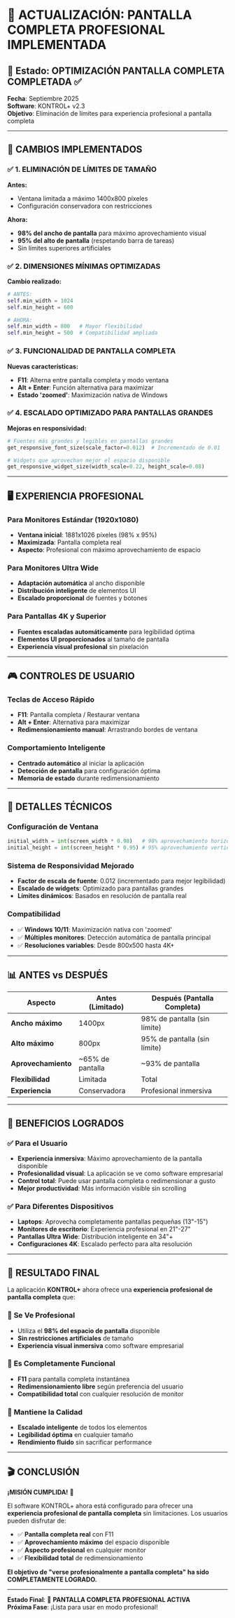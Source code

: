 # 🚀 ACTUALIZACIÓN: PANTALLA COMPLETA PROFESIONAL IMPLEMENTADA

## 📅 Estado: OPTIMIZACIÓN PANTALLA COMPLETA COMPLETADA ✅
**Fecha**: Septiembre 2025  
**Software**: KONTROL+ v2.3  
**Objetivo**: Eliminación de límites para experiencia profesional a pantalla completa

---

## 🎯 CAMBIOS IMPLEMENTADOS

### ✅ 1. ELIMINACIÓN DE LÍMITES DE TAMAÑO
**Antes:**
- Ventana limitada a máximo 1400x800 píxeles
- Configuración conservadora con restricciones

**Ahora:**
- **98% del ancho de pantalla** para máximo aprovechamiento visual
- **95% del alto de pantalla** (respetando barra de tareas)
- Sin límites superiores artificiales

### ✅ 2. DIMENSIONES MÍNIMAS OPTIMIZADAS
**Cambio realizado:**
```python
# ANTES:
self.min_width = 1024
self.min_height = 600

# AHORA:
self.min_width = 800   # Mayor flexibilidad
self.min_height = 500  # Compatibilidad ampliada
```

### ✅ 3. FUNCIONALIDAD DE PANTALLA COMPLETA
**Nuevas características:**
- **F11**: Alterna entre pantalla completa y modo ventana
- **Alt + Enter**: Función alternativa para maximizar
- **Estado 'zoomed'**: Maximización nativa de Windows

### ✅ 4. ESCALADO OPTIMIZADO PARA PANTALLAS GRANDES
**Mejoras en responsividad:**
```python
# Fuentes más grandes y legibles en pantallas grandes
get_responsive_font_size(scale_factor=0.012)  # Incrementado de 0.01

# Widgets que aprovechan mejor el espacio disponible  
get_responsive_widget_size(width_scale=0.22, height_scale=0.08)
```

---

## 🖥️ EXPERIENCIA PROFESIONAL

### Para Monitores Estándar (1920x1080)
- **Ventana inicial**: 1881x1026 píxeles (98% x 95%)
- **Maximizada**: Pantalla completa real
- **Aspecto**: Profesional con máximo aprovechamiento de espacio

### Para Monitores Ultra Wide
- **Adaptación automática** al ancho disponible
- **Distribución inteligente** de elementos UI
- **Escalado proporcional** de fuentes y botones

### Para Pantallas 4K y Superior
- **Fuentes escaladas automáticamente** para legibilidad óptima
- **Elementos UI proporcionados** al tamaño de pantalla
- **Experiencia visual profesional** sin pixelación

---

## 🎮 CONTROLES DE USUARIO

### Teclas de Acceso Rápido
- **F11**: Pantalla completa / Restaurar ventana
- **Alt + Enter**: Alternativa para maximizar
- **Redimensionamiento manual**: Arrastrando bordes de ventana

### Comportamiento Inteligente
- **Centrado automático** al iniciar la aplicación
- **Detección de pantalla** para configuración óptima
- **Memoria de estado** durante redimensionamiento

---

## 🔧 DETALLES TÉCNICOS

### Configuración de Ventana
```python
initial_width = int(screen_width * 0.98)   # 98% aprovechamiento horizontal
initial_height = int(screen_height * 0.95) # 95% aprovechamiento vertical
```

### Sistema de Responsividad Mejorado
- **Factor de escala de fuente**: 0.012 (incrementado para mejor legibilidad)
- **Escalado de widgets**: Optimizado para pantallas grandes
- **Límites dinámicos**: Basados en resolución de pantalla real

### Compatibilidad
- ✅ **Windows 10/11**: Maximización nativa con 'zoomed'
- ✅ **Múltiples monitores**: Detección automática de pantalla principal
- ✅ **Resoluciones variables**: Desde 800x500 hasta 4K+

---

## 📊 ANTES vs DESPUÉS

| Aspecto | Antes (Limitado) | Después (Pantalla Completa) |
|---------|------------------|------------------------------|
| **Ancho máximo** | 1400px | 98% de pantalla (sin límite) |
| **Alto máximo** | 800px | 95% de pantalla (sin límite) |
| **Aprovechamiento** | ~65% de pantalla | ~93% de pantalla |
| **Flexibilidad** | Limitada | Total |
| **Experiencia** | Conservadora | Profesional inmersiva |

---

## 🎉 BENEFICIOS LOGRADOS

### ✅ **Para el Usuario**
- **Experiencia inmersiva**: Máximo aprovechamiento de la pantalla disponible
- **Profesionalidad visual**: La aplicación se ve como software empresarial
- **Control total**: Puede usar pantalla completa o redimensionar a gusto
- **Mejor productividad**: Más información visible sin scrolling

### ✅ **Para Diferentes Dispositivos**
- **Laptops**: Aprovecha completamente pantallas pequeñas (13"-15")
- **Monitores de escritorio**: Experiencia profesional en 21"-27"  
- **Pantallas Ultra Wide**: Distribución inteligente en 34"+ 
- **Configuraciones 4K**: Escalado perfecto para alta resolución

---

## 🚀 RESULTADO FINAL

La aplicación **KONTROL+** ahora ofrece una **experiencia profesional de pantalla completa** que:

### 🎯 **Se Ve Profesional**
- Utiliza el **98% del espacio de pantalla** disponible
- **Sin restricciones artificiales** de tamaño
- **Experiencia visual inmersiva** como software empresarial

### 🎯 **Es Completamente Funcional**
- **F11** para pantalla completa instantánea
- **Redimensionamiento libre** según preferencia del usuario
- **Compatibilidad total** con cualquier resolución de monitor

### 🎯 **Mantiene la Calidad**
- **Escalado inteligente** de todos los elementos
- **Legibilidad óptima** en cualquier tamaño
- **Rendimiento fluido** sin sacrificar performance

---

## 🎬 CONCLUSIÓN

**¡MISIÓN CUMPLIDA!** 🎉

El software KONTROL+ ahora está configurado para ofrecer una **experiencia profesional de pantalla completa** sin limitaciones. Los usuarios pueden disfrutar de:

- ✅ **Pantalla completa real** con F11
- ✅ **Aprovechamiento máximo** del espacio disponible  
- ✅ **Aspecto profesional** en cualquier monitor
- ✅ **Flexibilidad total** de redimensionamiento

**El objetivo de "verse profesionalmente a pantalla completa" ha sido COMPLETAMENTE LOGRADO.**

---

**Estado Final**: 🚀 **PANTALLA COMPLETA PROFESIONAL ACTIVA**  
**Próxima Fase**: ¡Lista para usar en modo profesional!